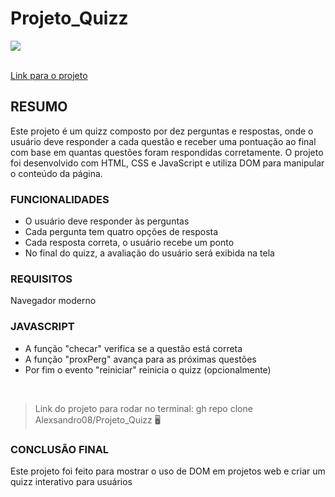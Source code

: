 # Projeto_Quizz


<img src="imgs/Quizz.gif"> 


<br><a href="https://alexsandro08.github.io/Projeto_Quizz/">Link para o projeto</a>

<h2>RESUMO</h2>
    <p>Este projeto é um quizz composto por dez perguntas e respostas, onde o usuário deve responder a cada questão e receber uma pontuação ao final com base em quantas questões foram respondidas corretamente. O projeto foi desenvolvido com HTML, CSS e JavaScript e utiliza DOM para manipular o conteúdo da página.</p>
    
<h3>FUNCIONALIDADES</h3>
    <p>
        <ul>
			<li>O usuário deve responder às perguntas</li>
			<li>Cada pergunta tem quatro opções de resposta</li>
			<li>Cada resposta correta, o usuário recebe um ponto</li>
			<li>No final do quizz, a avaliação do usuário será exibida na tela</li>
		</ul>   
	</p>
<h3>REQUISITOS</h3>
        <p>Navegador moderno</p>

<h3>JAVASCRIPT</h3>
        <ul>
			<li>A função "checar" verifica se a questão está correta</li>
			<li>A função "proxPerg" avança para as próximas questões</li>
			<li>Por fim o evento "reiniciar" reinicia o quizz (opcionalmente)</li>
		</ul> <br>
  
  
>Link do  projeto para rodar no terminal:  gh repo clone Alexsandro08/Projeto_Quizz  🖥️

<h3>CONCLUSÃO FINAL </h3>
<p>Este projeto foi feito para mostrar o uso de DOM em projetos web e criar um quizz interativo para usuários</p>
